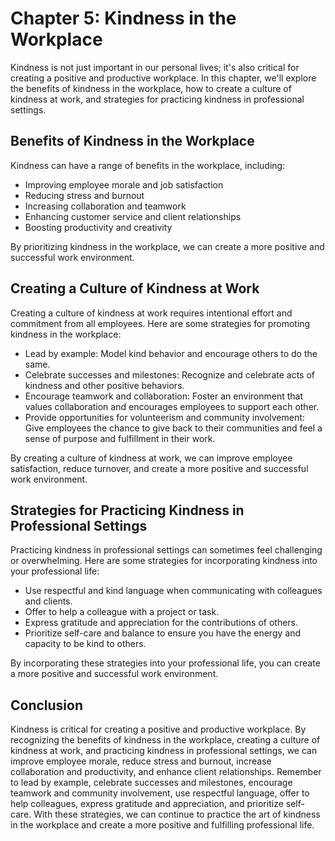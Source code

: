 Chapter 5: Kindness in the Workplace
====================================

Kindness is not just important in our personal lives; it's also critical for creating a positive and productive workplace. In this chapter, we'll explore the benefits of kindness in the workplace, how to create a culture of kindness at work, and strategies for practicing kindness in professional settings.

Benefits of Kindness in the Workplace
-------------------------------------

Kindness can have a range of benefits in the workplace, including:

* Improving employee morale and job satisfaction
* Reducing stress and burnout
* Increasing collaboration and teamwork
* Enhancing customer service and client relationships
* Boosting productivity and creativity

By prioritizing kindness in the workplace, we can create a more positive and successful work environment.

Creating a Culture of Kindness at Work
--------------------------------------

Creating a culture of kindness at work requires intentional effort and commitment from all employees. Here are some strategies for promoting kindness in the workplace:

* Lead by example: Model kind behavior and encourage others to do the same.
* Celebrate successes and milestones: Recognize and celebrate acts of kindness and other positive behaviors.
* Encourage teamwork and collaboration: Foster an environment that values collaboration and encourages employees to support each other.
* Provide opportunities for volunteerism and community involvement: Give employees the chance to give back to their communities and feel a sense of purpose and fulfillment in their work.

By creating a culture of kindness at work, we can improve employee satisfaction, reduce turnover, and create a more positive and successful work environment.

Strategies for Practicing Kindness in Professional Settings
-----------------------------------------------------------

Practicing kindness in professional settings can sometimes feel challenging or overwhelming. Here are some strategies for incorporating kindness into your professional life:

* Use respectful and kind language when communicating with colleagues and clients.
* Offer to help a colleague with a project or task.
* Express gratitude and appreciation for the contributions of others.
* Prioritize self-care and balance to ensure you have the energy and capacity to be kind to others.

By incorporating these strategies into your professional life, you can create a more positive and successful work environment.

Conclusion
----------

Kindness is critical for creating a positive and productive workplace. By recognizing the benefits of kindness in the workplace, creating a culture of kindness at work, and practicing kindness in professional settings, we can improve employee morale, reduce stress and burnout, increase collaboration and productivity, and enhance client relationships. Remember to lead by example, celebrate successes and milestones, encourage teamwork and community involvement, use respectful language, offer to help colleagues, express gratitude and appreciation, and prioritize self-care. With these strategies, we can continue to practice the art of kindness in the workplace and create a more positive and fulfilling professional life.
